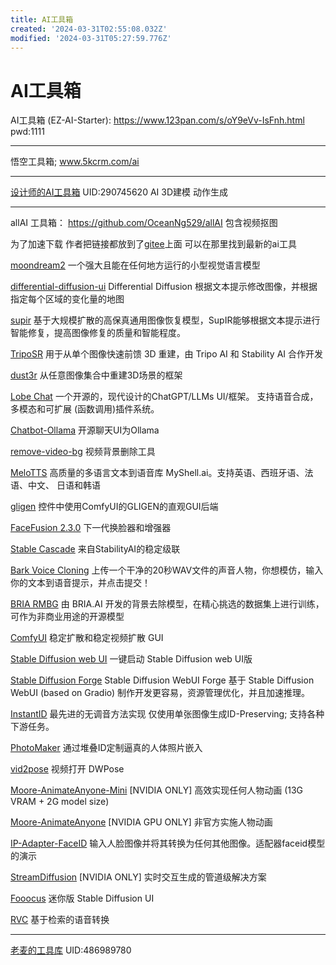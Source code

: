 ```yaml
---
title: AI工具箱
created: '2024-03-31T02:55:08.032Z'
modified: '2024-03-31T05:27:59.776Z'
---
```


# AI工具箱

AI工具箱 (EZ-AI-Starter):
https://www.123pan.com/s/oY9eVv-IsFnh.html pwd:1111

---

悟空工具箱;
www.5kcrm.com/ai

---

[设计师的AI工具箱](https://space.bilibili.com/290745620) UID:290745620
AI 3D建模 动作生成

---

allAI 工具箱：
https://github.com/OceanNg529/allAI
包含视频抠图


为了加速下载 作者把链接都放到了[gitee](https://gitee.com/ocean125/)上面 可以在那里找到最新的ai工具

[moondream2](https://gitee.com/ocean125/moondream-allAI) 一个强大且能在任何地方运行的小型视觉语言模型

[differential-diffusion-ui](https://gitee.com/ocean125/differentialdiffusionui-allAI) Differential Diffusion   根据文本提示修改图像，并根据指定每个区域的变化量的地图

[supir](https://gitee.com/ocean125/supir-allAI) 基于大规模扩散的高保真通用图像恢复模型，SupIR能够根据文本提示进行智能修复，提高图像修复的质量和智能程度。

[TripoSR](https://gitee.com/ocean125/triposr-allAI) 用于从单个图像快速前馈 3D 重建，由 Tripo AI 和 Stability AI   合作开发

[dust3r](https://gitee.com/ocean125/dust3r-allAI) 从任意图像集合中重建3D场景的框架

[Lobe Chat](https://gitee.com/ocean125/lobe-allAI) 一个开源的，现代设计的ChatGPT/LLMs UI/框架。   支持语音合成，多模态和可扩展 (函数调用)插件系统。

[Chatbot-Ollama](https://gitee.com/ocean125/chatbotollama-allAI) 开源聊天UI为Ollama

[remove-video-bg](https://gitee.com/ocean125/removevideobg-allAI) 视频背景删除工具

[MeloTTS](https://gitee.com/ocean125/melotts-allAI) 高质量的多语言文本到语音库   MyShell.ai。支持英语、西班牙语、法语、中文、 日语和韩语

[gligen](https://gitee.com/ocean125/gligen-allAI) 控件中使用ComfyUI的GLIGEN的直观GUI后端

[FaceFusion 2.3.0](https://gitee.com/ocean125/facefusion-allAI) 下一代换脸器和增强器

[Stable Cascade](https://gitee.com/ocean125/stablecascade-allAI) 来自StabilityAI的稳定级联

[Bark Voice Cloning](https://gitee.com/ocean125/barkvoicecloning-allAI) 上传一个干净的20秒WAV文件的声音人物，你想模仿，输入你的文本到语音提示，并点击提交！

[BRIA RMBG](https://gitee.com/ocean125/briarmbg-allAI) 由 BRIA.AI   开发的背景去除模型，在精心挑选的数据集上进行训练，可作为非商业用途的开源模型

[ComfyUI](https://gitee.com/ocean125/comfyui-allAI) 稳定扩散和稳定视频扩散 GUI

[Stable Diffusion web UI](https://gitee.com/ocean125/automatic1111-allAI) 一键启动 Stable Diffusion web UI版

[Stable Diffusion Forge](https://gitee.com/allAI-tools/stablediffusionforge) Stable Diffusion WebUI Forge 基于 Stable Diffusion WebUI (based   on Gradio) 制作开发更容易，资源管理优化，并且加速推理。

[InstantID](https://gitee.com/ocean125/instantid-allAI) 最先进的无调音方法实现 仅使用单张图像生成ID-Preserving;   支持各种下游任务。

[PhotoMaker](https://gitee.com/ocean125/photomaker-allAI) 通过堆叠ID定制逼真的人体照片嵌入

[vid2pose](https://gitee.com/ocean125/vid2pose-allAI) 视频打开 DWPose

[Moore-AnimateAnyone-Mini](https://gitee.com/ocean125/mooreanimateanyonemini-allAI) [NVIDIA ONLY] 高效实现任何人物动画 (13G VRAM + 2G model size)

[Moore-AnimateAnyone](https://gitee.com/ocean125/mooreanimateanyone-allAI) [NVIDIA GPU ONLY] 非官方实施人物动画

[IP-Adapter-FaceID](https://gitee.com/ocean125/faceid-allAI) 输入人脸图像并将其转换为任何其他图像。适配器faceid模型的演示

[StreamDiffusion](https://gitee.com/ocean125/streamdiffusion-allAI) [NVIDIA ONLY] 实时交互生成的管道级解决方案

[Fooocus](https://gitee.com/ocean125/fooocus-allAI) 迷你版 Stable Diffusion UI

[RVC](https://gitee.com/ocean125/rvc-allAI) 基于检索的语音转换

---

[老麦的工具库](https://space.bilibili.com/486989780) UID:486989780
